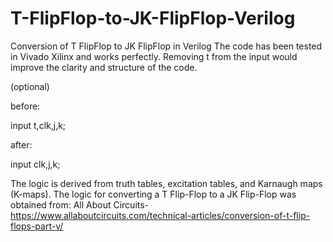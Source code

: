 # T-FlipFlop-to-JK-FlipFlop-Verilog
Conversion of T FlipFlop to JK FlipFlop in Verilog
The code has been tested in Vivado Xilinx and works perfectly. Removing t from the input would improve the clarity and structure of the code.

(optional)

before:

input t,clk,j,k;

after:

input clk,j,k;

The logic is derived from truth tables, excitation tables, and Karnaugh maps (K-maps).
The logic for converting a T Flip-Flop to a JK Flip-Flop was obtained from:
All About Circuits-https://www.allaboutcircuits.com/technical-articles/conversion-of-t-flip-flops-part-v/

